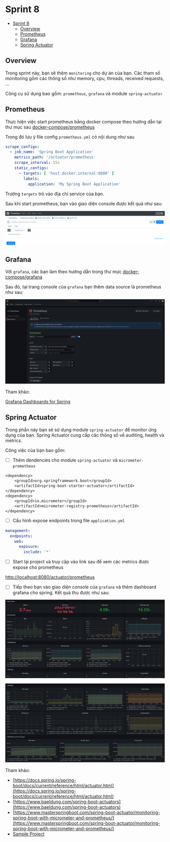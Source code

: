 # Sprint 8

<!-- TOC -->
* [Sprint 8](#sprint-8)
  * [Overview](#overview)
  * [Prometheus](#prometheus)
  * [Grafana](#grafana)
  * [Spring Actuator](#spring-actuator)
<!-- TOC -->

## Overview

Trong sprint này, bạn sẽ thêm `monitoring` cho dự án của bạn. Các tham số monitoring gồm các thông số như memory, cpu,
threads,
received requests, ...

Công cụ sử dụng bao gồm: `prometheus`, `grafana` và module `spring-actuator`

## Prometheus

Thực hiện việc start prometheus bằng docker compose theo hướng dẫn tại thư mục sau
[docker-compose/prometheus](../../source/docker-compose/prometheus)

Trong đó lưu ý file config `prometheus.yml` có nội dung như sau

```yml
scrape_configs:
  - job_name: 'Spring Boot Application'
    metrics_path: '/actuator/prometheus'
    scrape_interval: 15s
    static_configs:
      - targets: [ 'host.docker.internal:8080' ]
        labels:
          application: 'My Spring Boot Application'
```

Trường `targets` trỏ vào địa chỉ service của bạn.

Sau khi start prometheus, bạn vào giao diện console được kết quả như sau:

![](img/prometheus.png)

## Grafana

Với `grafana`, các bạn làm theo hướng dẫn trong thư mực [docker-compose/grafana](../../source/docker-compose/grafana)

Sau đó, tại trang console của `grafana` bạn thêm data source là prometheus như sau:

![](img/grafana.png)

Tham khảo:

[Grafana Dashboards for Spring](https://grafana.com/grafana/dashboards/?search=spring)

## Spring Actuator

Trong phần này bạn sẽ sử dụng module `spring-actuator` để monitor ứng dụng của bạn. Spring Actuator cung cấp các thông số 
về auditing, health và metrics.

Công việc của bạn bao gồm:

- [ ] Thêm dendencies cho module `spring-actuator` và `micrometer-prometheus`

```
<dependency>
    <groupId>org.springframework.boot</groupId>
    <artifactId>spring-boot-starter-actuator</artifactId>
</dependency>
<dependency>
    <groupId>io.micrometer</groupId>
    <artifactId>micrometer-registry-prometheus</artifactId>
</dependency>
```

- [ ] Cấu hình expose endpoints trong file `application.yml`

```yml
management:
  endpoints:
    web:
      exposure:
        include: '*'
```

- [ ] Start lại project và truy cập vào link sau để xem các metrics được expose cho prometheus

[http://localhost:8080/actuator/prometheus](http://localhost:8080/actuator/prometheus)

- [ ] Tiếp theo bạn vào giao diện console của `grafana` và thêm dashboard grafana cho spring. Kết quả thu được như sau:

![](img/grafana_dashboard_1.png)

![](img/grafana_dashboard_2.png)


Tham khảo:

- [https://docs.spring.io/spring-boot/docs/current/reference/html/actuator.html](https://docs.spring.io/spring-boot/docs/current/reference/html/actuator.html)
- [https://www.baeldung.com/spring-boot-actuators](https://www.baeldung.com/spring-boot-actuators)
- [https://www.masterspringboot.com/spring-boot-actuator/monitoring-spring-boot-with-micrometer-and-prometheus/](https://www.masterspringboot.com/spring-boot-actuator/monitoring-spring-boot-with-micrometer-and-prometheus/)
- [Sample Project](../../source/sample-project)